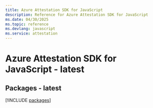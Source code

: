 ```yaml
---
title: Azure Attestation SDK for JavaScript
description: Reference for Azure Attestation SDK for JavaScript
ms.date: 04/30/2025
ms.topic: reference
ms.devlang: javascript
ms.service: attestation
---
```

# Azure Attestation SDK for JavaScript - latest
## Packages - latest
[!INCLUDE [packages](attestation-index.md)]